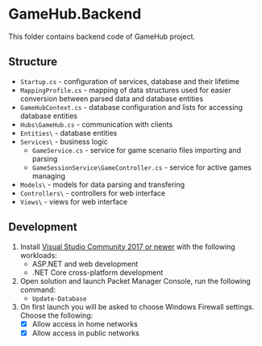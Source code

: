 # GameHub.Backend

This folder contains backend code of GameHub project.

## Structure

* `Startup.cs` - configuration of services, database and their lifetime
* `MappingProfile.cs` - mapping of data structures used for easier conversion between parsed data and database entities
* `GameHubContext.cs` - database configuration and lists for accessing database entities
* `Hubs\GameHub.cs` - communication with clients
* `Entities\` - database entities
* `Services\` - business logic
  * `GameService.cs` - service for game scenario files importing and parsing
  * `GameSessionService\GameController.cs` - service for active games managing
* `Models\` - models for data parsing and transfering
* `Controllers\` - controllers for web interface
* `Views\` - views for web interface

## Development

1) Install [Visual Studio Community 2017 or newer](https://visualstudio.microsoft.com/vs/community/) with the following workloads:
   - ASP.NET and web development
   - .NET Core cross-platform development
2) Open solution and launch Packet Manager Console, run the following command:
   - `Update-Database`
3) On first launch you will be asked to choose Windows Firewall settings. Choose the following:
   - [x] Allow access in home networks
   - [x] Allow access in public networks